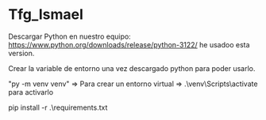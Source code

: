 # Tfg_Ismael
 
Descargar Python en nuestro equipo: https://www.python.org/downloads/release/python-3122/ he usadoo esta version.

Crear la variable de entorno una vez descargado python para poder usarlo.

"py -m venv venv" => Para crear un entorno virtual  => .\venv\Scripts\activate  para activarlo

pip install -r .\requirements.txt